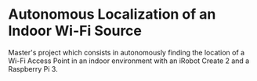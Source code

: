 # Autonomous Localization of an Indoor Wi-Fi Source

Master's project which consists in autonomously finding the location of a Wi-Fi Access Point in an indoor environment
with an iRobot Create 2 and a Raspberry Pi 3.